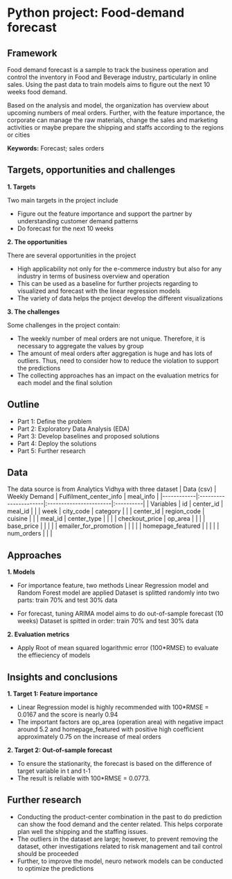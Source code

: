 # Python project: Food-demand forecast
## Framework
Food demand forecast is a sample to track the business operation and control the inventory in Food and Beverage industry, particularly in online sales. Using the past data to train models aims to figure out the next 10 weeks food demand. 

Based on the analysis and model, the organization has overview about upcoming numbers of meal orders. Further, with the feature importance, the corporate can manage the raw materials, change the sales and marketing activities or maybe prepare the shipping and staffs according to the regions or cities

**Keywords:** Forecast; sales orders


## Targets, opportunities and challenges
**1. Targets**

Two main targets in the project include
- Figure out the feature importance and support the partner by understanding customer demand patterns 
- Do forecast for the next 10 weeks

**2. The opportunities**

There are several opportunities in the project
- High applicability not only for the e-commerce industry but also for any industry in terms of business overview and operation 
- This can be used as a baseline for further projects regarding to visualized and forecast with the linear regression models
- The variety of data helps the project develop the different visualizations  

**3. The challenges**

Some challenges in the project contain:
- The weekly number of meal orders are not unique. Therefore, it is necessary to aggregate the values by group
- The amount of meal orders after aggregation is huge and has lots of outliers. Thus, need to consider how to reduce the violation to support the predictions
- The collecting approaches has an impact on the evaluation metrics for each model and the final solution

## Outline
- Part 1: Define the problem
- Part 2: Exploratory Data Analysis (EDA)
- Part 3: Develop baselines and proposed solutions
- Part 4: Deploy the solutions
- Part 5: Further research

## Data
The data source is from Analytics Vidhya with three dataset 
| Data (csv) |     Weekly Demand     | Fulfilment_center_info | meal_info |
|------------|:----------------------|:-----------------------|:----------|
| Variables  | id                    | center_id              | meal_id   |
|            | week                  | city_code              | category  |
|            | center_id             | region_code            | cuisine   |
|            | meal_id               | center_type            |           |
|            | checkout_price        | op_area                |           |
|            | base_price            |                        |           |
|            | emailer_for_promotion |                        |           |
|            | homepage_featured     |                        |           |
|            | num_orders            |                        |           |

## Approaches
**1. Models**

- For importance feature, two methods Linear Regression model and Random Forest model are applied
Dataset is splitted randomly into two parts: train 70% and test 30% data

- For forecast, tuning ARIMA model aims to do out-of-sample forecast (10 weeks)
Dataset is spitted in order: train 70% and test 30% data

**2. Evaluation metrics**

- Apply Root of mean squared logarithmic error (100*RMSE) to evaluate the effieciency of models

## Insights and conclusions

**1. Target 1: Feature importance**

- Linear Regression model is highly recommended with 100*RMSE = 0.0167 and the score is nearly 0.94
- The important factors are op_area (operation area) with negative impact around 5.2 and homepage_featured with positive high coefficient approximately 0.75 on the increase of meal orders

**2. Target 2: Out-of-sample forecast**

- To ensure the stationarity, the forecast is based on the difference of target variable in t and t-1
- The result is reliable with 100*RMSE = 0.0773. 

## Further research

- Conducting the product-center combination in the past to do prediction can show the food demand and the center related. This helps corporate plan well the shipping and the staffing issues.
- The outliers in the dataset are large; however, to prevent removing the dataset, other investigations related to risk management and tail control should be proceeded
- Further, to improve the model, neuro network models can be conducted to optimize the predictions





